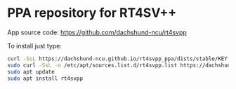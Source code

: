 # PPA repository for RT4SV++
App source code: https://github.com/dachshund-ncu/rt4svpp

To install just type:
```bash
curl -SsL https://dachshund-ncu.github.io/rt4svpp_ppa/dists/stable/KEY.gpg | sudo apt-key add -
sudo curl -SsL -o /etc/apt/sources.list.d/rt4svpp.list https://dachshund-ncu.github.io/rt4svpp_ppa/rt4svpp.list
sudo apt update
sudo apt install rt4svpp
```
